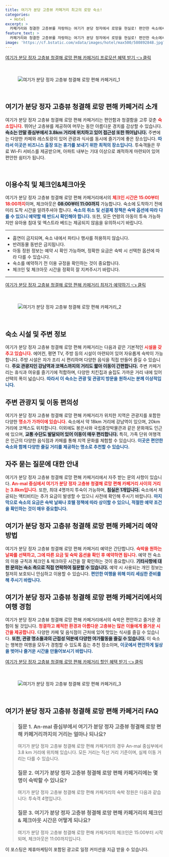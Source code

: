 ```yaml
---
title: 여기가 분당 고층뷰 카페거리 최고의 로망 숙소!
categories:
  - Hotel
excerpt: >
  카페거리와 청결한 고층뷰를 자랑하는 여기가 분당 정자에서 로망을 현실로! 편안한 숙소에서 강남역 코엑스 등 명소와 가까운 이상적인 위치를 즐겨보세요.
feature_text: >
  카페거리와 청결한 고층뷰를 자랑하는 여기가 분당 정자에서 로망을 현실로! 편안한 숙소에서 강남역 코엑스 등 명소와 가까운 이상적인 위치를 즐겨보세요.
image: 'https://cf.bstatic.com/xdata/images/hotel/max500/580892848.jpg?k=68a17d4df7ddd23ee5fcbb5eec4c2edf9cfb487ed1e8a33eac7d3a8de8813495&o=&hp=1'
---
```


<p><a class="modoo-button" href="https://tinyurl.com/2ad5lczl" rel="nofollow noopener">여기가 분당 정자 고층뷰 청결해 로망 편해 카페거리 프로모션 혜택 받기 👈 클릭</a></p><br/>
<figure class="image"><img alt="여기가 분당 정자 고층뷰 청결해 로망 편해 카페거리_1" src="https://cf.bstatic.com/xdata/images/hotel/max1024x768/580892814.jpg?k=de1032ed613b7a3d8d47461d2589f7f77ab3cb5d9239082f452980d553f9e1c2&amp;o=&amp;hp=1"/></figure><br/>

<h2 data-ke-size="size26" id="숙소_소개">여기가 분당 정자 고층뷰 청결해 로망 편해 카페거리 소개</h2>
<p data-ke-size="size16">여기가 분당 정자 고층뷰 청결해 로망 편해 카페거리는 편안함과 청결함을 고루 갖춘 <b><span style="color: #ee2323;">숙소입니다.</span></b> 뛰어난 고층뷰를 제공하여 머무는 동안 아름다운 경치를 감상할 수 있습니다. <b><span style="background-color: #21538527;">숙소는 안말 중심부에서 3.8km 거리에 위치하고 있어 접근성 또한 뛰어납니다.</span></b> 주변에는 다양한 카페와 레스토랑이 있어 관광과 식사를 동시에 즐기기에 좋은 장소입니다. <b><span style="color: #1a5490;">따라서 이곳은 비즈니스 출장 또는 휴가를 보내기 위한 최적의 장소입니다.</span></b> 투숙객들은 무료 Wi-Fi 서비스를 제공받으며, 아파트 내부는 기대 이상으로 쾌적하게 마련되어 있어 편안한 쉼터가 됩니다.</p>
<p data-ke-size="size16"> </p>
<h2 data-ke-size="size23" id="이용_안내">이용수칙 및 체크인&amp;체크아웃</h2>
<p data-ke-size="size16">여기가 분당 정자 고층뷰 청결해 로망 편해 카페거리에서의 <b><span style="color: #ee2323;">체크인 시간은 15:00부터 18:00까지</span></b>이며, 체크아웃은 <b><span style="background-color: #21538527;">08:00부터 11:00까지</span></b> 가능합니다. 숙소에 도착하기 전에 미리 도착 시간을 알려주셔야 합니다. <b><span style="color: #1a5490;">숙소의 취소 및 선결제 정책은 숙박 옵션에 따라 다를 수 있으니 예약할 때 반드시 확인해야 합니다.</span></b> 또한, 모든 연령의 아동이 투숙 가능하지만 유아용 침대 및 엑스트라 베드는 제공되지 않음을 유의하시기 바랍니다.</p>
<hr contenteditable="false" data-ke-style="style5" data-ke-type="horizontalRule"/>
<ul data-ke-list-type="disc" style="list-style-type: disc;">
<li>흡연이 금지되며, 숙소 내에서 파티나 행사를 허용하지 않습니다.</li>
<li>반려동물 동반은 금지됩니다.</li>
<li>아동 정원 정보는 예약 시 확인 가능하며, 정확한 요금은 숙박 시 선택한 옵션에 따라 다를 수 있습니다.</li>
<li>숙소를 예약하기 전 이용 규정을 확인하는 것이 중요합니다.</li>
<li>체크인 및 체크아웃 시간을 정확히 잘 지켜주시기 바랍니다.</li>
</ul>
<hr contenteditable="false" data-ke-style="style5" data-ke-type="horizontalRule"/>
<p><a class="modoo-button" href="https://tinyurl.com/2ad5lczl" rel="nofollow noopener">여기가 분당 정자 고층뷰 청결해 로망 편해 카페거리 최저가 예약하기 👈 클릭</a></p><br/>
<figure class="image"><img alt="여기가 분당 정자 고층뷰 청결해 로망 편해 카페거리_2" src="https://cf.bstatic.com/xdata/images/hotel/max500/580892848.jpg?k=68a17d4df7ddd23ee5fcbb5eec4c2edf9cfb487ed1e8a33eac7d3a8de8813495&amp;o=&amp;hp=1"/></figure><br/>
<h2 data-ke-size="size23" id="시설_정보">숙소 시설 및 주변 정보</h2>
<p data-ke-size="size16">여기가 분당 정자 고층뷰 청결해 로망 편해 카페거리는 다음과 같은 기본적인 <b><span style="color: #ee2323;">시설을 갖추고 있습니다.</span></b> 에어컨, 평면 TV, 주방 등의 시설이 마련되어 있어 자유롭게 숙박이 가능합니다. 주방 시설은 자가 조리 시 편리하며 다양한 음식을 직접 만들어 즐길 수 있습니다. <b><span style="background-color: #21538527;">주요 관광지인 강남역과 코엑스까지의 거리도 짧아 이동이 간편합니다.</span></b> 주변 카페거리는 휴식과 여유를 즐기기에 적합하며, 다양한 치킨집과 술집도 가까운 거리 내에 있어 선택의 폭이 넓습니다. <b><span style="color: #1a5490;">따라서 이 숙소는 관광 및 관광지 방문을 원하시는 분께 이상적입니다.</span></b></p>
<h2 data-ke-size="size23" id="관광_명소">주변 관광지 및 이동 편의성</h2>
<p data-ke-size="size16">여기가 분당 정자 고층뷰 청결해 로망 편해 카페거리가 위치한 지역은 관광지를 포함한 다양한 <b><span style="color: #ee2323;">명소가 가까이에 있습니다.</span></b> 숙소에서 약 18km 거리에 강남역이 있으며, 20km 거리에 코엑스도 위치합니다. 이외에도 봉은사와 국립중앙박물관과 같은 문화재도 인근에 있으며, <b><span style="background-color: #21538527;">교통 수단도 발달되어 있어 이동이 매우 편리합니다.</span></b> 특히, 가족 단위 여행객은 인근의 다양한 음식점과 카페를 통해 지역 문화를 체험할 수 있습니다. <b><span style="color: #1a5490;">이곳은 편안한 숙소와 함께 다양한 즐길 거리를 제공하는 명소로 추천할 수 있습니다.</span></b></p>
<h2 data-ke-size="size26" id="질문_답변">자주 묻는 질문에 대한 안내</h2>
<p data-ke-size="size16">여기가 분당 정자 고층뷰 청결해 로망 편해 카페거리에서 자주 받는 문의 사항이 있습니다. <b><span style="color: #ee2323;">An-mal 중심에서 여기가 분당 정자 고층뷰 청결해 로망 편해 카페거리 사이의 거리는 3.8km입니다.</span></b> 또한, 최대 4명까지 투숙이 가능하며, <b><span style="background-color: #21538527;">침실은 1개입니다.</span></b> 숙소에서 제공되는 액티비티는 추가 요금이 발생할 수 있으니 사전에 확인해 주시기 바랍니다. <b><span style="color: #1a5490;">마지막으로 숙소의 요금은 숙박 날짜나 호텔 정책에 따라 상이할 수 있으니, 적절한 예약 조건을 확인하는 것이 매우 중요합니다.</span></b></p>
<h2 data-ke-size="size23" id="예약_방법">여기가 분당 정자 고층뷰 청결해 로망 편해 카페거리 예약 방법</h2>
<p data-ke-size="size16">여기가 분당 정자 고층뷰 청결해 로망 편해 카페거리 예약은 간단합니다. <b><span style="color: #ee2323;">숙박을 원하는 날짜를 선택하고, 그에 따른 요금 및 숙박 옵션을 확인 후 예약하면 됩니다.</span></b> 예약 전 숙소의 이용 규칙과 체크인 &amp; 체크아웃 시간을 잘 확인하는 것이 중요합니다. <b><span style="background-color: #21538527;">기타사항에 대한 문의는 숙소 측으로 직접 연락하여 질문할 수 있습니다.</span></b> 예약 시 사용되는 개인 정보는 철저히 보호되니 안심하고 이용할 수 있습니다. <b><span style="color: #1a5490;">편안한 여행을 위해 미리 세심한 준비를 해 주시기 바랍니다.</span></b></p>
<h2 data-ke-size="size26" id="여행_경험">여기가 분당 정자 고층뷰 청결해 로망 편해 카페거리에서의 여행 경험</h2>
<p data-ke-size="size16">여기가 분당 정자 고층뷰 청결해 로망 편해 카페거리에서의 숙박은 편안하고 즐거운 경험이 될 것입니다. <b><span style="color: #ee2323;">청결하고 쾌적한 환경과 아름다운 고층뷰는 많은 이들에게 즐거운 시간을 제공합니다.</span></b> 다양한 카페 및 음식점이 근처에 있어 맛있는 식사를 즐길 수 있습니다. <b><span style="background-color: #21538527;">또한, 관광 명소들과의 근접성 덕분에 다양한 여가활동을 즐길 수 있습니다.</span></b> 이 숙소는 행복한 여행을 모두가 경험할 수 있도록 돕는 추천 장소이며, <b><span style="color: #1a5490;">이곳에서 편안하게 일상을 벗어나 즐거운 시간을 만들어보시기 바랍니다.</span></b></p>

<p><a class="modoo-button" href="https://tinyurl.com/2ad5lczl" rel="nofollow noopener">여기가 분당 정자 고층뷰 청결해 로망 편해 카페거리 할인 혜택 받기 👈 클릭</a></p><br>

<figure class="image"><img src="https://cf.bstatic.com/xdata/images/hotel/max500/580892862.jpg?k=be8a35ef97ae3b799bc2cf7f9d24b4cc3e34547c1d76fd66cfd78ea5491b26d5&o=&hp=1" alt="여기가 분당 정자 고층뷰 청결해 로망 편해 카페거리_3"></figure><br>
<h2 id="여기가 분당 정자 고층뷰 청결해 로망 편해 카페거리_FAQ">여기가 분당 정자 고층뷰 청결해 로망 편해 카페거리 FAQ</h2>
<div itemscope="" itemtype="https://schema.org/FAQPage"> 
<blockquote> 
<div itemscope="" itemprop="mainEntity" itemtype="https://schema.org/Question"> 
<h3 id="질문_1" itemprop="name">질문 1. An-mal 중심부에서 여기가 분당 정자 고층뷰 청결해 로망 편해 카페거리까지의 거리는 얼마나 되나요?</h3> 
<div itemscope="" itemprop="acceptedAnswer" itemtype="https://schema.org/Answer"> 
<span itemprop="text"> 
<p>여기가 분당 정자 고층뷰 청결해 로망 편해 카페거리의 경우 An-mal 중심부에서 3.8 km 거리에 위치해 있습니다. 모든 거리는 직선 거리 기준이며, 실제 이동 거리는 다를 수 있습니다.</p> 
</span> 
</div> 
</div> 

<div itemscope="" itemprop="mainEntity" itemtype="https://schema.org/Question"> 
<h3 id="질문_2" itemprop="name">질문 2. 여기가 분당 정자 고층뷰 청결해 로망 편해 카페거리에는 몇 명이 숙박할 수 있나요?</h3> 
<div itemscope="" itemprop="acceptedAnswer" itemtype="https://schema.org/Answer"> 
<span itemprop="text"> 
<p>여기가 분당 정자 고층뷰 청결해 로망 편해 카페거리의 숙박 정원은 다음과 같습니다: 투숙객 4명입니다.</p> 
</span> 
</div> 
</div> 

<div itemscope="" itemprop="mainEntity" itemtype="https://schema.org/Question"> 
<h3 id="질문_3" itemprop="name">질문 3. 여기가 분당 정자 고층뷰 청결해 로망 편해 카페거리의 체크인 & 체크아웃 시간은 어떻게 되나요?</h3> 
<div itemscope="" itemprop="acceptedAnswer" itemtype="https://schema.org/Answer"> 
<span itemprop="text"> 
<p>여기가 분당 정자 고층뷰 청결해 로망 편해 카페거리의 체크인은 15:00부터 시작되며, 체크아웃은 11:00까지입니다.</p> 
</span> 
</div> 
</div> 
</blockquote> 
</div><p>이 포스팅은 제휴마케팅이 포함된 광고로 일정 커미션을 지급 받을 수 있습니다.</p>

